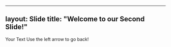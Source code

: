 ----------
layout: Slide
title: "Welcome to our Second Slide!"
----------
Your Text
Use the left arrow to go back!
